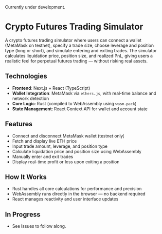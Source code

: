 Currently under development.

# Crypto Futures Trading Simulator

A crypto futures trading simulator where users can connect a wallet (MetaMask on testnet), specify a trade size, choose leverage and position type (long or short), and simulate entering and exiting trades. The simulator calculates liquidation price, position size, and realized PnL, giving users a realistic feel for perpetual futures trading — without risking real assets.

## Technologies

- **Frontend**: Next.js + React (TypeScript)
- **Wallet Integration**: MetaMask via `ethers.js`, with real-time balance and network detection
- **Core Logic**: Rust (compiled to WebAssembly using `wasm-pack`)
- **State Management**: React Context API for wallet and account state

## Features

- Connect and disconnect MetaMask wallet (testnet only)
- Fetch and display live ETH price
- Input trade amount, leverage, and position type
- Calculate liquidation price and position size using WebAssembly
- Manually enter and exit trades
- Display real-time profit or loss upon exiting a position

## How It Works

- Rust handles all core calculations for performance and precision
- WebAssembly runs directly in the browser — no backend required
- React manages reactivity and user interface updates

## In Progress

- See Issues to follow along.

